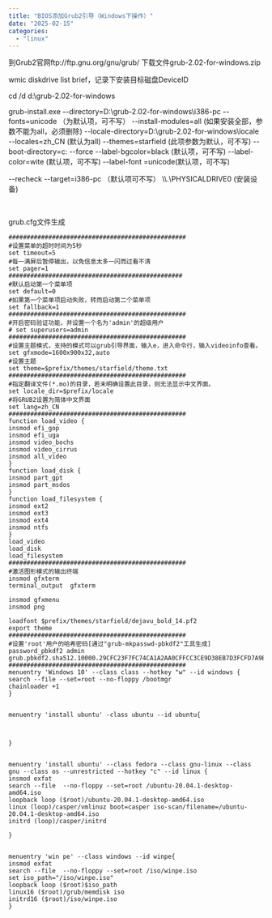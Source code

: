 ```yaml
---
title: "BIOS添加Grub2引导（Windows下操作）"
date: "2025-02-15"
categories: 
  - "linux"
---
```


到Grub2官网ftp://ftp.gnu.org/gnu/grub/ 下载文件grub-2.02-for-windows.zip

wmic diskdrive list brief，记录下安装目标磁盘DeviceID

cd /d d:\\grub-2.02-for-windows

grub-install.exe --directory=D:\\grub-2.02-for-windows\\i386-pc --fonts=unicode （为默认项，可不写） --install-modules=all (如果安装全部，参数不能为all，必须删除) --locale-directory=D:\\grub-2.02-for-windows\\locale --locales=zh\_CN (默认为all) --themes=starfield (此项参数为默认，可不写) --boot-directory=c: --force --label-bgcolor=black (默认项，可不写) --label-color=wite (默认项，可不写) --label-font =unicode(默认项，可不写)

\--recheck --target=i386-pc （默认项可不写） \\\\.\\PHYSICALDRIVE0 (安装设备)

 

grub.cfg文件生成

```
#################################################
#设置菜单的超时时间为5秒
set timeout=5
#每一满屏后暂停输出，以免信息太多一闪而过看不清
set pager=1
################################################
#默认启动第一个菜单项
set default=0
#如果第一个菜单项启动失败，转而启动第二个菜单项
set fallback=1
#################################################
#开启密码验证功能，并设置一个名为'admin'的超级用户
# set superusers=admin
#################################################
#设置主题模式，支持的模式可以grub引导界面，输入e，进入命令行，输入videoinfo查看。
set gfxmode=1600x900x32,auto
#设置主题
set theme=$prefix/themes/starfield/theme.txt
#################################################
#指定翻译文件(*.mo)的目录，若未明确设置此目录，则无法显示中文界面。
set locale_dir=$prefix/locale
#将GRUB2设置为简体中文界面
set lang=zh_CN
#################################################
function load_video {
insmod efi_gop
insmod efi_uga
insmod video_bochs
insmod video_cirrus
insmod all_video
}
function load_disk {
insmod part_gpt
insmod part_msdos
}
function load_filesystem {
insmod ext2
insmod ext3
insmod ext4
insmod ntfs
}
load_video
load_disk
load_filesystem
#################################################
#激活图形模式的输出终端
insmod gfxterm
terminal_output  gfxterm

insmod gfxmenu
insmod png

loadfont $prefix/themes/starfield/dejavu_bold_14.pf2
export theme
#################################################
#设置'root'用户的哈希密码[通过"grub-mkpasswd-pbkdf2"工具生成]
password_pbkdf2 admin grub.pbkdf2.sha512.10000.29CFC23F7FC74CA1A2AA0CFFCC3CE9D38EB7D3FCFD7A9BFA172AAC1816D580C3076DFC7DCBB2B6944B86765793F10D5B804760FFBBF012CE4B79A5ACD6DB8298.7A3F7ADB7A50D7B387BCF07E425276C6247039F63A37EEC744E91D0191283C8353167B9D32751E9E27E9E99A9EBB8ABBEB40BE5171098096EA47735A5F8CC418
#################################################
menuentry 'Windows 10' --class class --hotkey "w" --id windows {
search --file --set=root --no-floppy /bootmgr
chainloader +1
}


menuentry 'install ubuntu' -class ubuntu --id ubuntu{



}


menuentry 'install ubuntu' --class fedora --class gnu-linux --class gnu --class os --unrestricted --hotkey "c" --id linux {
insmod exfat
search --file  --no-floppy --set=root /ubuntu-20.04.1-desktop-amd64.iso
loopback loop ($root)/ubuntu-20.04.1-desktop-amd64.iso
linux (loop)/casper/vmlinuz boot=casper iso-scan/filename=/ubuntu-20.04.1-desktop-amd64.iso
initrd (loop)/casper/initrd

}


menuentry 'win pe' --class windows --id winpe{
insmod exfat
search --file  --no-floppy --set=root /iso/winpe.iso
set iso_path="/iso/winpe.iso"    
loopback loop ($root)$iso_path     
linux16 ($root)/grub/memdisk iso
initrd16 ($root)/iso/winpe.iso
}

```
